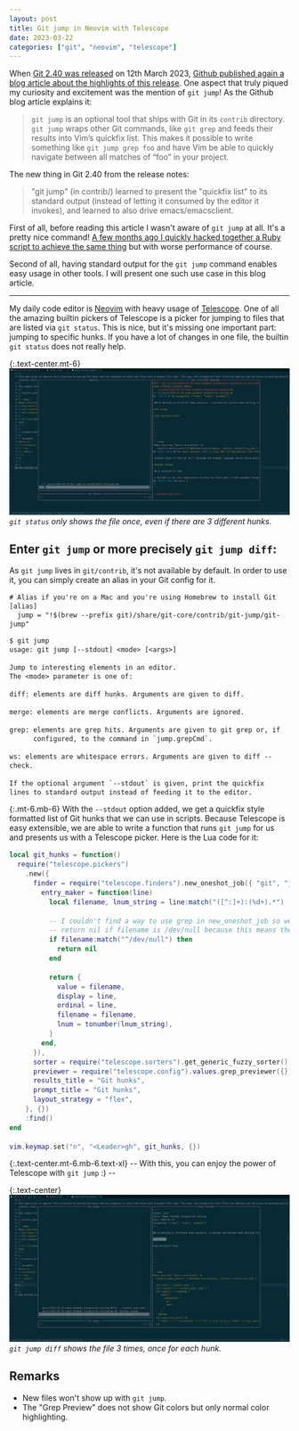 ```yaml
---
layout: post
title: Git jump in Neovim with Telescope
date: 2023-03-22
categories: ["git", "neovim", "telescope"]
---
```


When [Git 2.40 was released](https://github.com/git/git/blob/master/Documentation/RelNotes/2.40.0.txt) on 12th March 2023, [Github published again a blog article about the highlights of this release](https://github.blog/2023-03-13-highlights-from-git-2-40/).
One aspect that truly piqued my curiosity and excitement was the mention of `git jump`! As the Github blog article explains it:

> `git jump` is an optional tool that ships with Git in its `contrib` directory. `git jump` wraps other Git commands, like `git grep` and feeds their results into Vim’s quickfix list. This makes it possible to write something like `git jump grep foo` and have Vim be able to quickly navigate between all matches of “foo” in your project.

The new thing in Git 2.40 from the release notes:

> "git jump" (in contrib/) learned to present the "quickfix list" to its standard output (instead of letting it consumed by the editor it invokes), and learned to also drive emacs/emacsclient.

First of all, before reading this article I wasn't aware of `git jump` at all. It's a pretty nice command! [A few months ago I quickly hacked together a Ruby script to achieve the same thing](https://github.com/axkirillov/easypick.nvim/issues/6#issuecomment-1318612088) but with worse performance of course.

Second of all, having standard output for the `git jump` command enables easy usage in other tools. I will present one such use case in this blog article.

---

My daily code editor is [Neovim](https://neovim.io/) with heavy usage of [Telescope](https://github.com/nvim-telescope/telescope.nvim). One of all the amazing builtin pickers of Telescope is a picker for jumping to files that are listed via `git status`. This is nice, but it's missing one important part: jumping to specific hunks. If you have a lot of changes in one file, the builtin `git status` does not really help.

{:.text-center.mt-6}
![Git status in Telescope](/assets/images/git-jump/git-status.jpg)
*`git status` only shows the file once, even if there are 3 different hunks.*

## Enter `git jump` or more precisely `git jump diff`:

As `git jump` lives in `git/contrib`, it's not available by default. In order to use it, you can simply create an alias in your Git config for it.

```
# Alias if you're on a Mac and you're using Homebrew to install Git
[alias]
  jump = "!$(brew --prefix git)/share/git-core/contrib/git-jump/git-jump"
```

```
$ git jump
usage: git jump [--stdout] <mode> [<args>]

Jump to interesting elements in an editor.
The <mode> parameter is one of:

diff: elements are diff hunks. Arguments are given to diff.

merge: elements are merge conflicts. Arguments are ignored.

grep: elements are grep hits. Arguments are given to git grep or, if
      configured, to the command in `jump.grepCmd`.

ws: elements are whitespace errors. Arguments are given to diff --check.

If the optional argument `--stdout` is given, print the quickfix
lines to standard output instead of feeding it to the editor.
```

{:.mt-6.mb-6}
With the `--stdout` option added, we get a quickfix style formatted list of Git hunks that we can use in scripts. Because Telescope is easy extensible, we are able to write a function that runs `git jump` for us and presents us with a Telescope picker. Here is the Lua code for it:

```lua
local git_hunks = function()
  require("telescope.pickers")
    .new({
      finder = require("telescope.finders").new_oneshot_job({ "git", "jump", "--stdout", "diff" }, {
        entry_maker = function(line)
          local filename, lnum_string = line:match("([^:]+):(%d+).*")

          -- I couldn't find a way to use grep in new_oneshot_job so we have to filter here.
          -- return nil if filename is /dev/null because this means the file was deleted.
          if filename:match("^/dev/null") then
            return nil
          end

          return {
            value = filename,
            display = line,
            ordinal = line,
            filename = filename,
            lnum = tonumber(lnum_string),
          }
        end,
      }),
      sorter = require("telescope.sorters").get_generic_fuzzy_sorter(),
      previewer = require("telescope.config").values.grep_previewer({}),
      results_title = "Git hunks",
      prompt_title = "Git hunks",
      layout_strategy = "flex",
    }, {})
    :find()
end

vim.keymap.set("n", "<Leader>gh", git_hunks, {})
```

{:.text-center.mt-6.mb-6.text-xl}
-- With this, you can enjoy the power of Telescope with `git jump` :) --

{:.text-center}
![Git jump in Telescope](/assets/images/git-jump/git-hunks.jpg)
*`git jump diff` shows the file 3 times, once for each hunk.*

## Remarks

- New files won't show up with `git jump`.
- The "Grep Preview" does not show Git colors but only normal color highlighting.
